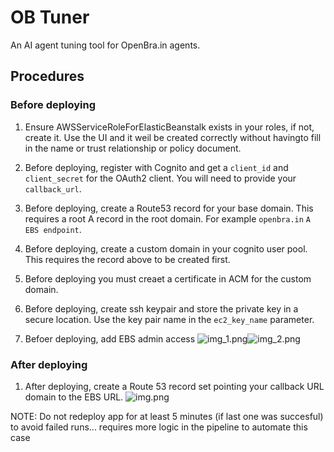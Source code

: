 # OB Tuner

An AI agent tuning tool for OpenBra.in agents.

## Procedures

### Before deploying

1. Ensure AWSServiceRoleForElasticBeanstalk exists in your roles, if not, create it. Use the UI and it weil be created correctly without havingto fill in the name or trust relationship or policy document.

1. Before deploying, register with Cognito and get a `client_id` and `client_secret` for the OAuth2 client. You will need to provide your `callback_url`.

1. Before deploying, create a Route53 record for your base domain. This requires a root A record in the root domain. For example `openbra.in` `A` `EBS endpoint`.


1. Before deploying, create a custom domain in your cognito user pool. This requires the record above to be created first.

1. Before deploying you must creaet a certificate in ACM for the custom domain.

1. Before deploying, create ssh keypair and store the private key in a secure location. Use the key pair name in the `ec2_key_name` parameter.

1. Befoer deploying, add EBS admin access 
![img_1.png](img_1.png)![img_2.png](img_2.png)


### After deploying
1. After deploying, create a Route 53 record set pointing your callback URL domain to the EBS URL.
![img.png](img.png)


NOTE:
Do not redeploy app for at least 5 minutes (if last one was succesful) to avoid failed runs... requires more logic in the pipeline to automate this case